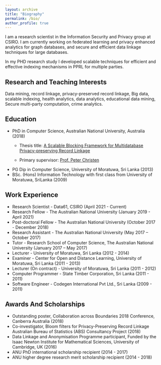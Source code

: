 ```yaml
---
layout: archive
title: "Biography"
permalink: /bio/
author_profile: true
---
```


I am a research scientist in the Information Security and Privacy group at CSIRO. 
I am currently working on federated learning and privacy enhanced analytics for graph databases,
and secure and efficient data linkage techniques for large databases. 

In my PHD research study I developed scalable techniques for efficient and effective indexing mechanisms in 
PPRL for multiple parties.

## Research and Teaching Interests 
Data mining, record linkage, privacy-preserved record linkage, Big data, scalable indexing, health analytics, data analytics, educational data mining, Secure multi-party computation, crime analytics.


## Education
* PhD in Computer Science, Australian National University, Australia (2018)
    + Thesis title: <a href="https://openresearch-repository.anu.edu.au/bitstream/1885/140918/1/Ranbaduge%20Thesis%202018.pdf">A Scalable Blocking Framework for Multidatabase Privacy-preserving Record Linkage</a>
    
    + Primary supervisor: <a href="http://users.cecs.anu.edu.au/~christen/">Prof. Peter Christen</a>
* PG Dip in Computer Science, University of Moratuwa, Sri Lanka (2013)
* BSc. (Hons) Information Technology with first class from University of Moratuwa, SriLanka (2009)

## Work Experience
* Research Scientist - Data61, CSIRO (April 2021 - Current)
* Research Fellow - The Australian National University (January 2019 - April 2021)
* Post-doctoral Fellow - The Australian National University (October 2017 - December 2018)
* Research Assistant - The Australian National University (May 2017 – October 2017)
* Tutor - Research School of Computer Science, The Australian National University (January 2017 – May 2017)
* Lecturer - University of Moratuwa, Sri Lanka (2012 - 2014)
* Examiner - Center for Open and Distance Learning, University of Moratuwa, Sri Lanka (2011 - 2013)
* Lecturer (On contract) - University of Moratuwa, Sri Lanka (2011 - 2012)
* Computer Programmer - State Timber Corporation, Sri Lanka (2011 - 2011)
* Software Engineer	- Codegen International Pvt Ltd., Sri Lanka	(2009 - 2011)

## Awards And Scholarships
* Outstanding poster, Collaboration across Boundaries 2018 Conference, Canberra Australia (2018)
* Co-investigator, Bloom filters for Privacy-Preserving Record Linkage Australian Bureau of Statistics (ABS) Consultancy Project (2018)
* Data Linkage and Anonymisation Programme participant, Funded by the Isaac Newton Institute for Mathematical Sciences, 
University of Cambridge, UK (2016)
* ANU PhD international scholarship recipient (2014 - 2017)
* ANU higher degree research merit scholarship recipient (2014 - 2018)

